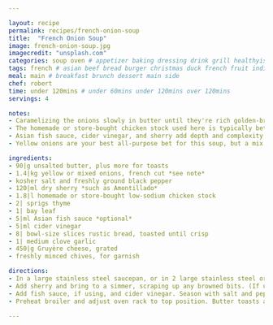 ```yaml
---

layout: recipe
permalink: recipes/french-onion-soup 
title:  "French Onion Soup"
image: french-onion-soup.jpg 
imagecredit: "unsplash.com" 
categories: soup oven # appetizer baking dressing drink grill healthyish marinade oven pickling quick raw salad sandwich sauce snack soup
tags: french # asian beef bread burger christmas duck french fruit indian italian mexican nuts pasta pork poultry rice seafood thanksgiving vegetarian
meal: main # breakfast brunch dessert main side
chef: robert 
time: under 120mins # under 60mins under 120mins over 120mins
servings: 4 

notes:
- Caramelizing the onions slowly in butter until they're rich golden-brown (but not so dark as to taste bitter) produces the sweetest, most flavorful results.
- The homemade or store-bought chicken stock used here is typically better-quality than the store-bought beef stock many recipes call for.
- Asian fish sauce, cider vinegar, and sherry add depth and complexity to the broth.
- Yellow onions are your best all-purpose bet for this soup, but a mix of yellow, sweet (e.g., Vidalia), and red onions, as well as shallots, produces an even more complex flavor.

ingredients:
- 90|g unsalted butter, plus more for toasts
- 1.4|kg yellow or mixed onions, french cut *see note*
- kosher salt and freshly ground black pepper
- 120|ml dry sherry *such as Amontillado*
- 1.8|l homemade or store-bought low-sodium chicken stock
- 2| sprigs thyme
- 1| bay leaf
- 5|ml Asian fish sauce *optional*
- 5|ml cider vinegar
- 8| bowl-size slices rustic bread, toasted until crisp
- 1| medium clove garlic
- 450|g Gruyère cheese, grated
- freshly minced chives, for garnish

directions:
- In a large stainless steel saucepan, or in 2 large stainless steel or cast iron skillets, melt butter over medium-high heat until foaming. Add onions and cook, stirring occasionally, until softened, about 8 minutes. Lower heat to medium-low and cook, stirring frequently, until onions are very sweet and a rich golden-brown color, 1 to 2 hours. If browned onion juices on bottom of pot threaten to burn, add 1 tablespoon (15ml) water, scrape up browned bits, and continue cooking. Season with salt and pepper.
- Add sherry and bring to a simmer, scraping up any browned bits. (If using 2 skillets, divide sherry between them, then scrape onions and liquid from both pans into a pot or Dutch oven to continue.) Cook until alcohol smell is mostly gone, about 3 minutes. Add stock, thyme, and bay leaf; raise heat to medium-high; and bring to a simmer. Lower heat and simmer for 20 minutes.
- Add fish sauce, if using, and cider vinegar. Season with salt and pepper. Discard thyme sprigs and bay leaf.
- Preheat broiler and adjust oven rack to top position. Butter toasts and rub with garlic clove until fragrant. Spoon a small amount of broth into the bottoms of 4 ovenproof serving bowls, then top with half the toasts. Sprinkle some grated cheese on top of toasts, then spoon more soup and onions on top, nearly filling bowls. Set remaining 4 toasts in bowls, pushing to nearly submerge them. Top with remaining grated cheese and set bowls on a rimmed baking sheet. Broil until cheese is melted and browned in spots. Garnish with chives and serve.

--- 
```

